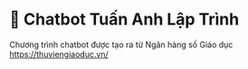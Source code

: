 ﻿# 💬 Chatbot Tuấn Anh Lập Trình

Chương trình chatbot được tạo ra từ Ngân hàng số Giáo dục https://thuviengiaoduc.vn/


